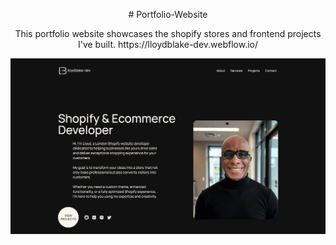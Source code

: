 <p align="center">
# Portfolio-Website
</p>


<p align="center">
  This portfolio website showcases the shopify stores and frontend projects I've built.
   https://lloydblake-dev.webflow.io/
</p>

![image](./portfolio-website/public/images/lloydblake-dev-portfolio.png)
